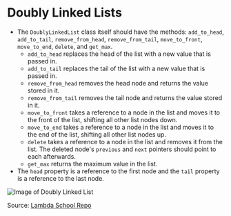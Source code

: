 # Doubly Linked Lists

- The `DoublyLinkedList` class itself should have the methods: `add_to_head`, `add_to_tail`, `remove_from_head`, `remove_from_tail`, `move_to_front`, `move_to_end`, `delete`, and `get_max`.
  - `add_to_head` replaces the head of the list with a new value that is passed in.
  - `add_to_tail` replaces the tail of the list with a new value that is passed in.
  - `remove_from_head` removes the head node and returns the value stored in it.
  - `remove_from_tail` removes the tail node and returns the value stored in it.
  - `move_to_front` takes a reference to a node in the list and moves it to the front of the list, shifting all other list nodes down.
  - `move_to_end` takes a reference to a node in the list and moves it to the end of the list, shifting all other list nodes up.
  - `delete` takes a reference to a node in the list and removes it from the list. The deleted node's `previous` and `next` pointers should point to each afterwards.
  - `get_max` returns the maximum value in the list.
- The `head` property is a reference to the first node and the `tail` property is a reference to the last node.

![Image of Doubly Linked List](https://upload.wikimedia.org/wikipedia/commons/thumb/5/5e/Doubly-linked-list.svg/610px-Doubly-linked-list.svg.png)

Source: [Lambda School Repo](https://github.com/LambdaSchool/Data-Structures#doubly-linked-lists)
